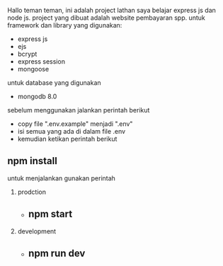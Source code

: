 Hallo teman teman, ini adalah project lathan saya belajar express js dan node js. project yang dibuat adalah website pembayaran spp.
untuk framework dan library yang digunakan:
- express js
- ejs
- bcrypt
- express session
- mongoose

untuk database yang digunakan
- mongodb 8.0



sebelum menggunakan jalankan perintah berikut
- copy file ".env.example" menjadi ".env"
- isi semua yang ada di dalam file .env
- kemudian ketikan perintah berikut

## npm install

untuk menjalankan gunakan perintah
1. prodction
   - ## npm start

2. development
   - ## npm run dev


